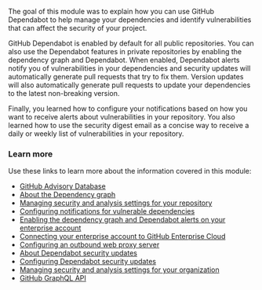 The goal of this module was to explain how you can use GitHub Dependabot to help manage your dependencies and identify vulnerabilities that can affect the security of your project. 

GitHub Dependabot is enabled by default for all public repositories. You can also use the Dependabot features in private repositories by enabling the dependency graph and Dependabot. When enabled, Dependabot alerts notify you of vulnerabilities in your dependencies and security updates will automatically generate pull requests that try to fix them. Version updates will also automatically generate pull requests to update your dependencies to the latest non-breaking version.

Finally, you learned how to configure your notifications based on how you want to receive alerts about vulnerabilities in your repository. You also learned how to use the security digest email as a concise way to receive a daily or weekly list of vulnerabilities in your repository.

### Learn more

Use these links to learn more about the information covered in this module:

- [GitHub Advisory Database](https://github.com/advisories)
- [About the Dependency graph](https://docs.github.com/en/code-security/supply-chain-security/understanding-your-software-supply-chain/about-the-dependency-graph)
- [Managing security and analysis settings for your repository](https://docs.github.com/en/repositories/managing-your-repositorys-settings-and-features/enabling-features-for-your-repository/managing-security-and-analysis-settings-for-your-repository#granting-access-to-security-alerts)
- [Configuring notifications for vulnerable dependencies](https://docs.github.com/en/code-security/supply-chain-security/managing-vulnerabilities-in-your-projects-dependencies/configuring-notifications-for-vulnerable-dependencies)
- [Enabling the dependency graph and Dependabot alerts on your enterprise account](https://docs.github.com/enterprise-server@3.1/admin/configuration/managing-connections-between-your-enterprise-accounts/enabling-the-dependency-graph-and-dependabot-alerts-on-your-enterprise-account)
- [Connecting your enterprise account to GitHub Enterprise Cloud](https://docs.github.com/enterprise-server@3.1/admin/configuration/managing-connections-between-your-enterprise-accounts/connecting-your-enterprise-account-to-github-enterprise-cloud)
- [Configuring an outbound web proxy server](https://docs.github.com/en/enterprise-server@3.0/admin/configuration/configuring-network-settings/configuring-an-outbound-web-proxy-server)
- [About Dependabot security updates](https://docs.github.com/en/code-security/supply-chain-security/managing-vulnerabilities-in-your-projects-dependencies/about-dependabot-security-updates)
- [Configuring Dependabot security updates](https://docs.github.com/en/code-security/supply-chain-security/managing-vulnerabilities-in-your-projects-dependencies/configuring-dependabot-security-updates)
- [Managing security and analysis settings for your organization](https://docs.github.com/en/organizations/keeping-your-organization-secure/managing-security-and-analysis-settings-for-your-organization)
- [GitHub GraphQL API](https://docs.github.com/en/graphql)
